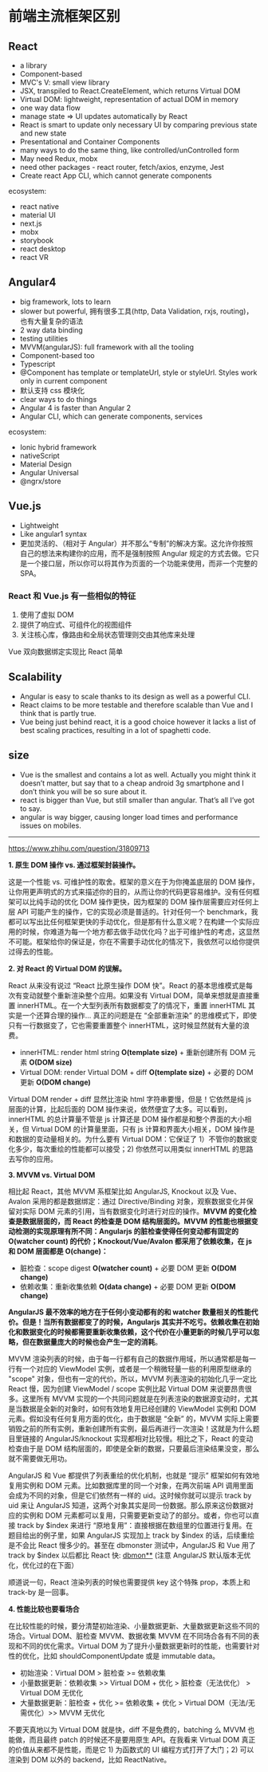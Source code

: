 # 前端主流框架区别

## React

* a library
* Component-based
* MVC's V: small view library
* JSX, transpiled to React.CreateElement, which returns Virtual DOM
* Virtual DOM: lightweight, representation of actual DOM in memory
* one way data flow
* manage state => UI updates automatically by React
* React is smart to update only necessary UI by comparing previous state and new state
* Presentational and Container Components
* many ways to do the same thing, like controlled/unControlled form
* May need Redux, mobx
* need other packages - react router, fetch/axios, enzyme, Jest
* Create react App CLI, which cannot generate components

ecosystem:

* react native
* material UI
* next.js
* mobx
* storybook
* react desktop
* react VR

## Angular4

* big framework, lots to learn
* slower but powerful, 拥有很多工具(http, Data Validation, rxjs, routing)，也有大量复杂的语法
* 2 way data binding
* testing utilities
* MVVM(angularJS): full framework with all the tooling
* Component-based too
* Typescript
* @Component has template or templateUrl, style or styleUrl. Styles work only in current component
* 默认支持 css 模块化
* clear ways to do things
* Angular 4 is faster than Angular 2
* Angular CLI, which can generate components, services

ecosystem:

* Ionic hybrid framework
* nativeScript
* Material Design
* Angular Universal
* @ngrx/store

## Vue.js

* Lightweight
* Like angular1 syntax
* 更加灵活的、（相对于 Angular）并不那么“专制”的解决方案。这允许你按照自己的想法来构建你的应用，而不是强制按照 Angular 规定的方式去做。它只是一个接口层，所以你可以将其作为页面的一个功能来使用，而非一个完整的 SPA。

### React 和 Vue.js 有一些相似的特征

1. 使用了虚拟 DOM
1. 提供了响应式、可组件化的视图组件
1. 关注核心库，像路由和全局状态管理则交由其他库来处理

Vue 双向数据绑定实现比 React 简单

## Scalability

* Angular is easy to scale thanks to its design as well as a powerful CLI.
* React claims to be more testable and therefore scalable than Vue and I think that is partly true.
* Vue being just behind react, it is a good choice however it lacks a list of best scaling practices, resulting in a lot of spaghetti code.

## size

* Vue is the smallest and contains a lot as well. Actually you might think it doesn’t matter, but say that to a cheap android 3g smartphone and I don’t think you will be so sure about it.
* react is bigger than Vue, but still smaller than angular. That’s all I’ve got to say.
* angular is way bigger, causing longer load times and performance issues on mobiles.

---

<https://www.zhihu.com/question/31809713>

**1. 原生 DOM 操作 vs. 通过框架封装操作。**

这是一个性能 vs. 可维护性的取舍。框架的意义在于为你掩盖底层的 DOM 操作，让你用更声明式的方式来描述你的目的，从而让你的代码更容易维护。没有任何框架可以比纯手动的优化 DOM 操作更快，因为框架的 DOM 操作层需要应对任何上层 API 可能产生的操作，它的实现必须是普适的。针对任何一个 benchmark，我都可以写出比任何框架更快的手动优化，但是那有什么意义呢？在构建一个实际应用的时候，你难道为每一个地方都去做手动优化吗？出于可维护性的考虑，这显然不可能。框架给你的保证是，你在不需要手动优化的情况下，我依然可以给你提供过得去的性能。

**2. 对 React 的 Virtual DOM 的误解。**

React 从来没有说过 “React 比原生操作 DOM 快”。React 的基本思维模式是每次有变动就整个重新渲染整个应用。如果没有 Virtual DOM，简单来想就是直接重置 innerHTML。在一个大型列表所有数据都变了的情况下，重置 innerHTML 其实是一个还算合理的操作... 真正的问题是在 “全部重新渲染” 的思维模式下，即使只有一行数据变了，它也需要重置整个 innerHTML，这时候显然就有大量的浪费。

- innerHTML:  render html string **O(template size)** + 重新创建所有 DOM 元素 **O(DOM size)**
- Virtual DOM: render Virtual DOM + diff **O(template size)** + 必要的 DOM 更新 **O(DOM change)**

Virtual DOM render + diff 显然比渲染 html 字符串要慢，但是！它依然是纯 js 层面的计算，比起后面的 DOM 操作来说，依然便宜了太多。可以看到，innerHTML 的总计算量不管是 js 计算还是 DOM 操作都是和整个界面的大小相关，但 Virtual DOM 的计算量里面，只有 js 计算和界面大小相关，DOM 操作是和数据的变动量相关的。为什么要有 Virtual DOM：它保证了 1）不管你的数据变化多少，每次重绘的性能都可以接受；2) 你依然可以用类似 innerHTML 的思路去写你的应用。

**3. MVVM vs. Virtual DOM**

相比起 React，其他 MVVM 系框架比如 AngularJS, Knockout 以及 Vue、Avalon 采用的都是数据绑定：通过 Directive/Binding 对象，观察数据变化并保留对实际 DOM 元素的引用，当有数据变化时进行对应的操作。**MVVM 的变化检查是数据层面的，而 React 的检查是 DOM 结构层面的。MVVM 的性能也根据变动检测的实现原理有所不同：Angularjs 的脏检查使得任何变动都有固定的 O(watcher count) 的代价；Knockout/Vue/Avalon 都采用了依赖收集，在 js 和 DOM 层面都是 O(change)：**

- 脏检查：scope digest **O(watcher count)** + 必要 DOM 更新 **O(DOM change)**
- 依赖收集：重新收集依赖 **O(data change)** + 必要 DOM 更新 **O(DOM change)**

**AngularJS 最不效率的地方在于任何小变动都有的和 watcher 数量相关的性能代价。但是！当所有数据都变了的时候，Angularjs 其实并不吃亏。依赖收集在初始化和数据变化的时候都需要重新收集依赖，这个代价在小量更新的时候几乎可以忽略，但在数据量庞大的时候也会产生一定的消耗**。

MVVM 渲染列表的时候，由于每一行都有自己的数据作用域，所以通常都是每一行有一个对应的 ViewModel 实例，或者是一个稍微轻量一些的利用原型继承的 "scope" 对象，但也有一定的代价。所以，MVVM 列表渲染的初始化几乎一定比 React 慢，因为创建 ViewModel / scope 实例比起 Virtual DOM 来说要昂贵很多。这里所有 MVVM 实现的一个共同问题就是在列表渲染的数据源变动时，尤其是当数据是全新的对象时，如何有效地复用已经创建的 ViewModel 实例和 DOM 元素。假如没有任何复用方面的优化，由于数据是 “全新” 的，MVVM 实际上需要销毁之前的所有实例，重新创建所有实例，最后再进行一次渲染！这就是为什么题目里链接的 AngularJS/knockout 实现都相对比较慢。相比之下，React 的变动检查由于是 DOM 结构层面的，即使是全新的数据，只要最后渲染结果没变，那么就不需要做无用功。

AngularJS 和 Vue 都提供了列表重绘的优化机制，也就是 “提示” 框架如何有效地复用实例和 DOM 元素。比如数据库里的同一个对象，在两次前端 API 调用里面会成为不同的对象，但是它们依然有一样的 uid。这时候你就可以提示 track by uid 来让 AngularJS 知道，这两个对象其实是同一份数据。那么原来这份数据对应的实例和 DOM 元素都可以复用，只需要更新变动了的部分。或者，你也可以直接 track by $index 来进行 “原地复用”：直接根据在数组里的位置进行复用。在题目给出的例子里，如果 AngularJS 实现加上 track by $index 的话，后续重绘是不会比 React 慢多少的。甚至在 dbmonster 测试中，AngularJS 和 Vue 用了 track by $index 以后都比 React 快: [dbmon**](https://link.zhihu.com/?target=http%3A//vuejs.github.io/js-repaint-perfs/) (注意 AngularJS 默认版本无优化，优化过的在下面）

顺道说一句，React 渲染列表的时候也需要提供 key 这个特殊 prop，本质上和 track-by 是一回事。

**4. 性能比较也要看场合**

在比较性能的时候，要分清楚初始渲染、小量数据更新、大量数据更新这些不同的场合。Virtual DOM、脏检查 MVVM、数据收集 MVVM 在不同场合各有不同的表现和不同的优化需求。Virtual DOM 为了提升小量数据更新时的性能，也需要针对性的优化，比如 shouldComponentUpdate 或是 immutable data。

- 初始渲染：Virtual DOM > 脏检查 >= 依赖收集
- 小量数据更新：依赖收集 >> Virtual DOM + 优化 > 脏检查（无法优化） > Virtual DOM 无优化
- 大量数据更新：脏检查 + 优化 >= 依赖收集 + 优化 > Virtual DOM（无法/无需优化）>> MVVM 无优化

不要天真地以为 Virtual DOM 就是快，diff 不是免费的，batching 么 MVVM 也能做，而且最终 patch 的时候还不是要用原生 API。在我看来 Virtual DOM 真正的价值从来都不是性能，而是它 1) 为函数式的 UI 编程方式打开了大门；2) 可以渲染到 DOM 以外的 backend，比如 ReactNative。

